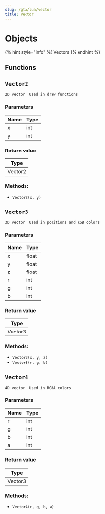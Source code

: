 ```yaml
---
slug: /gta/lua/vector
title: Vector
---
```


# Objects

{% hint style="info" %}
Vectors
{% endhint %}

## Functions

## `Vector2`

`2D vector. Used in draw functions`

### Parameters

| Name | Type |
| ---- | ---- |
| x    | int  |
| y    | int  |

### Return value

| Type    |
| ------- |
| Vector2 |

### Methods:

* `Vector2(x, y)`

## `Vector3`

`3D vector. Used in positions and RGB colors`

### Parameters

| Name | Type |
| ---- | ---- |
| x    | float  |
| y    | float  |
| z    | float  |
| r    | int  |
| g    | int  |
| b    | int  |

### Return value

| Type    |
| ------- |
| Vector3 |

### Methods:

* `Vector3(x, y, z)`
* `Vector3(r, g, b)`

## `Vector4`

`4D vector. Used in RGBA colors`

### Parameters

| Name | Type |
| ---- | ---- |
| r    | int  |
| g    | int  |
| b    | int  |
| a    | int  |

### Return value

| Type    |
| ------- |
| Vector3 |

### Methods:

* `Vector4(r, g, b, a)`